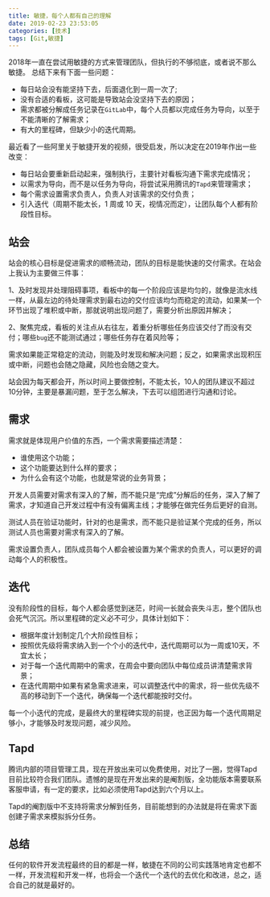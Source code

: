 ```yaml
---
title: 敏捷，每个人都有自己的理解
date: 2019-02-23 23:53:05
categories: [技术]
tags: [Git,敏捷]
---
```


2018年一直在尝试用敏捷的方式来管理团队，但执行的不够彻底，或者说不那么敏捷。 总结下来有下面一些问题：

<!--more-->

* 每日站会没有能坚持下去，后面退化到一周一次了;
* 没有合适的看板，这可能是导致站会没坚持下去的原因；
* 需求都被分解成任务记录在`GitLab`中，每个人员都以完成任务为导向，以至于不能清晰的了解需求；
* 有大的里程碑，但缺少小的迭代周期。

最近看了一些阿里关于敏捷开发的视频，很受启发，所以决定在2019年作出一些改变：

* 每日站会要重新启动起来，强制执行，主要针对看板沟通下需求完成情况；
* 以需求为导向，而不是以任务为导向，将尝试采用腾讯的`Tapd`来管理需求；
* 每个需求设置需求负责人，负责人对该需求的交付负责；
* 引入迭代（周期不能太长，1 周或 10 天，视情况而定），让团队每个人都有阶段性目标。

## 站会

站会的核心目标是促进需求的顺畅流动，团队的目标是能快速的交付需求。在站会上我认为主要做三件事：

1、及时发现并处理阻碍事项，看板中的每一个阶段应该是均匀的，就像是流水线一样，从最左边的待处理需求到最右边的交付应该均匀而稳定的流动，如果某一个环节出现了堆积或中断，那就说明出现问题了，需要分析出原因并解决；

2、聚焦完成，看板的关注点从右往左，着重分析哪些任务应该交付了而没有交付；哪些`bug`还不能测试通过；哪些任务存在着风险等；

需求如果能正常稳定的流动，则能及时发现和解决问题；反之，如果需求出现积压或中断，问题也会随之隐藏，风险也会随之变大。

站会因为每天都会开，所以时间上要做控制，不能太长，10人的团队建议不超过10分钟，主要是暴漏问题，至于怎么解决，下去可以组团进行沟通和讨论。

## 需求

需求就是体现用户价值的东西，一个需求需要描述清楚：

* 谁使用这个功能；
* 这个功能要达到什么样的要求；
* 为什么会有这个功能，也就是常说的业务背景；

开发人员需要对需求有深入的了解，而不能只是“完成”分解后的任务，深入了解了需求，才知道自己开发过程中有没有偏离主线；才能够在做完任务后更好的自测。

测试人员在验证功能时，针对的也是需求，而不能只是验证某个完成的任务，所以测试人员也需要对需求有深入的了解。

需求设置负责人，团队成员每个人都会被设置为某个需求的负责人，可以更好的调动每个人的积极性。

## 迭代

没有阶段性的目标，每个人都会感觉到迷茫，时间一长就会丧失斗志，整个团队也会死气沉沉。所以里程碑的定义必不可少，具体计划如下：

* 根据年度计划制定几个大阶段性目标；
* 按照优先级将需求纳入到一个个小的迭代中，迭代周期可以为一周或10天，不宜太长；
* 对于每一个迭代周期中的需求，在周会中要向团队中每位成员讲清楚需求背景；
* 在迭代周期中如果有紧急需求进来，可以调整迭代中的需求，将一些优先级不高的移动到下一个迭代，确保每一个迭代都能按时交付。

每一个小迭代的完成，是最终大的里程碑实现的前提，也正因为每一个迭代周期足够小，才能够及时发现问题，减少风险。

## Tapd

腾讯内部的项目管理工具，现在开放出来可以免费使用，对比了一圈，觉得Tapd目前比较符合我们团队。遗憾的是现在开发出来的是阉割版，全功能版本需要联系客服申请，有一定的要求，比如必须使用Tapd达到六个月以上。

Tapd的阉割版中不支持将需求分解到任务，目前能想到的办法就是将在需求下面创建子需求来模拟拆分任务。

## 总结

任何的软件开发流程最终的目的都是一样，敏捷在不同的公司实践落地肯定也都不一样，开发流程和开发一样，也将会一个迭代一个迭代的去优化和改进，总之，适合自己的就是最好的。

